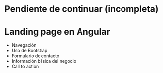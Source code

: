 # Pendiente de continuar (incompleta)

# Landing page en Angular

 - Navegación
 - Uso de Bootstrap
 - Formulario de contacto
 - Información básica del negocio
 - Call to action

